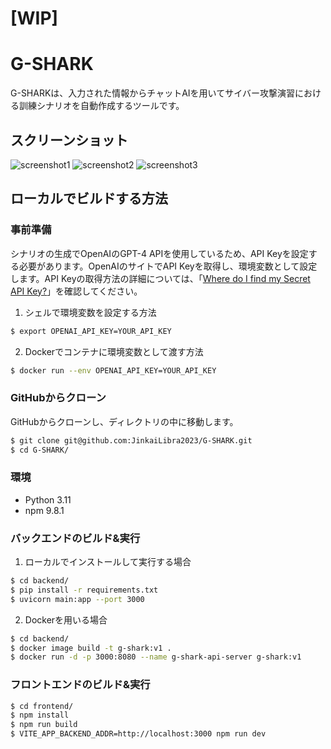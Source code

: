 # [WIP]
# G-SHARK

G-SHARKは、入力された情報からチャットAIを用いてサイバー攻撃演習における訓練シナリオを自動作成するツールです。  

## スクリーンショット

![screenshot1](https://github.com/JinkaiLibra2023/G-SHARK/blob/main/screenshot/screenshot1.png?raw=true)
![screenshot2](https://github.com/JinkaiLibra2023/G-SHARK/blob/main/screenshot/screenshot2.png?raw=true)
![screenshot3](https://github.com/JinkaiLibra2023/G-SHARK/blob/main/screenshot/screenshot3.png?raw=true)

## ローカルでビルドする方法

### 事前準備

シナリオの生成でOpenAIのGPT-4 APIを使用しているため、API Keyを設定する必要があります。OpenAIのサイトでAPI Keyを取得し、環境変数として設定します。API Keyの取得方法の詳細については、「[Where do I find my Secret API Key?](https://help.openai.com/en/articles/4936850-where-do-i-find-my-secret-api-key)」を確認してください。  
  
1. シェルで環境変数を設定する方法
```sh
$ export OPENAI_API_KEY=YOUR_API_KEY
```
2. Dockerでコンテナに環境変数として渡す方法
```sh
$ docker run --env OPENAI_API_KEY=YOUR_API_KEY
```

### GitHubからクローン

GitHubからクローンし、ディレクトリの中に移動します。
```sh
$ git clone git@github.com:JinkaiLibra2023/G-SHARK.git
$ cd G-SHARK/
```
### 環境

- Python 3.11
- npm 9.8.1

### バックエンドのビルド&実行

1. ローカルでインストールして実行する場合
```sh
$ cd backend/
$ pip install -r requirements.txt
$ uvicorn main:app --port 3000
```

2. Dockerを用いる場合
```sh
$ cd backend/
$ docker image build -t g-shark:v1 .
$ docker run -d -p 3000:8080 --name g-shark-api-server g-shark:v1
```

### フロントエンドのビルド&実行

```sh
$ cd frontend/
$ npm install
$ npm run build
$ VITE_APP_BACKEND_ADDR=http://localhost:3000 npm run dev
```

